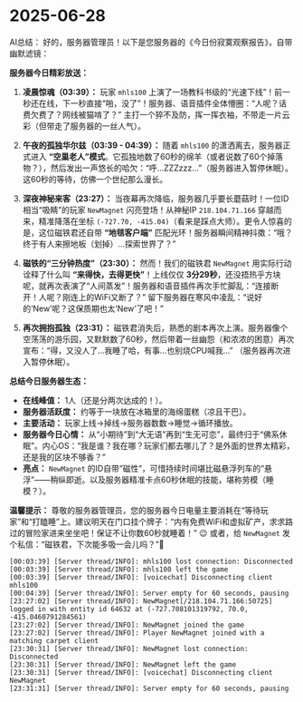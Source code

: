 # 2025-06-28

AI总结：
好的，服务器管理员！以下是您服务器的《今日份寂寞观察报告》，自带幽默滤镜：

**服务器今日精彩放送：**

1.  **凌晨惊魂（03:39）：** 玩家 `mhls100` 上演了一场教科书级的“光速下线”！前一秒还在线，下一秒直接“啪，没了”！服务器、语音插件全体懵圈：“人呢？话费欠费了？网线被猫啃了？” 主打一个猝不及防，挥一挥衣袖，不带走一片云彩（但带走了服务器的一丝人气）。

2.  **午夜的孤独华尔兹（03:39 - 04:39）：** 随着 `mhls100` 的潇洒离去，服务器正式进入 **“空巢老人”模式**。它孤独地数了60秒的绵羊（或者说数了60个掉落物？），然后发出一声悠长的哈欠：“呼...ZZZzzz...”（服务器进入暂停休眠）。这60秒的等待，仿佛一个世纪那么漫长。

3.  **深夜神秘来客（23:27）：** 当夜幕再次降临，服务器几乎要长蘑菇时！一位ID相当“吸睛”的玩家 `NewMagnet` 闪亮登场！从神秘IP `218.104.71.166` 穿越而来，精准降落在坐标 `(-727.70, -415.04)`（看来是踩点大师）。更令人惊喜的是，这位磁铁君还自带 **“地毯客户端”** 匹配光环！服务器瞬间精神抖擞：“哦？终于有人来擦地板（划掉）...探索世界了？”

4.  **磁铁的“三分钟热度”（23:30）：** 然而！我们的磁铁君 `NewMagnet` 用实际行动诠释了什么叫 **“来得快，去得更快”**！上线仅仅 **3分29秒**，还没捂热乎方块呢，就再次表演了“人间蒸发”！服务器和语音插件再次手忙脚乱：“连接断开！人呢？刚连上的WiFi又断了？” 留下服务器在寒风中凌乱：“说好的‘New’呢？这保质期也太‘New’了吧！”

5.  **再次拥抱孤独（23:31）：** 磁铁君消失后，熟悉的剧本再次上演。服务器像个空荡荡的游乐园，又默默数了60秒，然后带着一丝幽怨（和浓浓的困意）再次宣布：“得，又没人了...我睡了哈，有事...也别烧CPU喊我...” （服务器再次进入暂停休眠）。

**总结今日服务器生态：**

*   **在线峰值：** 1人（还是分两次达成的！）。
*   **服务器活跃度：** 约等于一块放在冰箱里的海绵蛋糕（凉且干巴）。
*   **主要活动：** 玩家上线->掉线->服务器数数->睡觉->循环播放。
*   **服务器今日心情：** 从“小期待”到“大无语”再到“生无可恋”，最终归于“佛系休眠”。内心OS：“我是谁？我在哪？玩家们都去哪儿了？是外面的世界太精彩，还是我的区块不够香？”
*   **亮点：** `NewMagnet` 的ID自带“磁性”，可惜持续时间堪比磁悬浮列车的“悬浮”——稍纵即逝。以及服务器精准卡点60秒休眠的技能，堪称劳模（睡模？）。

**温馨提示：** 尊敬的服务器管理员，您的服务器今日电量主要消耗在“等待玩家”和“打瞌睡”上。建议明天在门口挂个牌子：“内有免费WiFi和虚拟矿产，求求路过的冒险家进来坐坐吧！保证不让你数60秒就睡着！” 😉 或者，给 `NewMagnet` 发个私信：“磁铁君，下次能多吸一会儿吗？”🧲

```
[00:03:39] [Server thread/INFO]: mhls100 lost connection: Disconnected
[00:03:39] [Server thread/INFO]: mhls100 left the game
[00:03:39] [Server thread/INFO]: [voicechat] Disconnecting client mhls100
[00:04:39] [Server thread/INFO]: Server empty for 60 seconds, pausing
[23:27:02] [Server thread/INFO]: NewMagnet[/218.104.71.166:50725] logged in with entity id 64632 at (-727.708101319792, 70.0, -415.0460791284561)
[23:27:02] [Server thread/INFO]: NewMagnet joined the game
[23:27:02] [Server thread/INFO]: Player NewMagnet joined with a matching carpet client
[23:30:31] [Server thread/INFO]: NewMagnet lost connection: Disconnected
[23:30:31] [Server thread/INFO]: NewMagnet left the game
[23:30:31] [Server thread/INFO]: [voicechat] Disconnecting client NewMagnet
[23:31:31] [Server thread/INFO]: Server empty for 60 seconds, pausing
```
